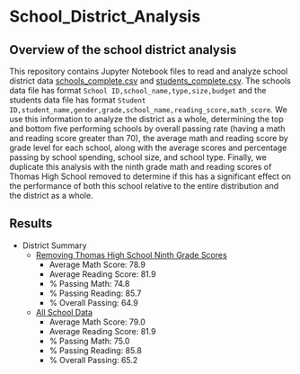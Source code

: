 # School_District_Analysis

## Overview of the school district analysis
This repository contains Jupyter Notebook files to read and analyze school district data [schools_complete.csv](Resources/schools_complete.csv)
and [students_complete.csv](Resources/students_complete.csv). The schools data file has format `School ID,school_name,type,size,budget` and the
students data file has format `Student ID,student_name,gender,grade,school_name,reading_score,math_score`. We use this information to analyze
the district as a whole, determining the top and bottom five performing schools by overall passing rate (having a math and reading score greater
than 70), the average math and reading score by grade level for each school, along with the average scores and percentage passing by school
spending, school size, and school type. Finally, we duplicate this analysis with the ninth grade math and reading scores of Thomas High School
removed to determine if this has a significant effect on the performance of both this school relative to the entire distribution and the
district as a whole.

## Results
- District Summary
  - [Removing Thomas High School Ninth Grade Scores](Resources/district_summary_thomas_removed.png)
    - Average Math Score: 78.9
    - Average Reading Score: 81.9
    - % Passing Math: 74.8
    - % Passing Reading: 85.7
    - % Overall Passing: 64.9
  - [All School Data](Resources/district_summary_all.png)
    - Average Math Score: 79.0
    - Average Reading Score: 81.9
    - % Passing Math: 75.0
    - % Passing Reading: 85.8
    - % Overall Passing: 65.2
